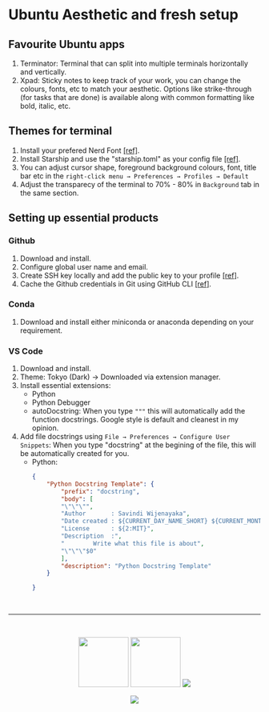 # Ubuntu Aesthetic and fresh setup 

## Favourite Ubuntu apps
1. Terminator: Terminal that can split into multiple terminals horizontally and vertically.
2. Xpad: Sticky notes to keep track of your work, you can change the colours, fonts, etc to match your aesthetic. Options like strike-through (for tasks that are done) is available along with common formatting like bold, italic, etc.

## Themes for terminal
1. Install your prefered Nerd Font [[ref]](https://www.nerdfonts.com/font-downloads).
2. Install Starship and use the "starship.toml" as your config file [[ref]](https://starship.rs/guide/#%F0%9F%9A%80-installation).
3. You can adjust cursor shape, foreground background colours, font, title bar etc in the `right-click menu → Preferences → Profiles → Default`
4. Adjust the transparecy of the terminal to 70% - 80% in `Background` tab in the same section. 


## Setting up essential products

### Github
1. Download and install.
2. Configure global user name and email.
3. Create SSH key locally and add the public key to your profile [[ref]](https://docs.github.com/en/authentication/connecting-to-github-with-ssh/generating-a-new-ssh-key-and-adding-it-to-the-ssh-agent#generating-a-new-ssh-key).
4. Cache the Github credentials in Git using GitHub CLI [[ref]](https://docs.github.com/en/get-started/getting-started-with-git/caching-your-github-credentials-in-git#github-cli).

### Conda
1. Download and install either miniconda or anaconda depending on your requirement.


### VS Code
1. Download and install.
2. Theme: Tokyo (Dark) → Downloaded via extension manager.
3. Install essential extensions:
    - Python
    - Python Debugger
    - autoDocstring: When you type `"""` this will automatically add the function docstrings. Google style is default and cleanest in my opinion.
4. Add file docstrings using `File → Preferences → Configure User Snippets`: When you type "docstring" at the begining of the file, this will be automatically created for you.
    - Python: 
        ```json
        {
            "Python Docstring Template": {
                "prefix": "docstring",
                "body": [
                "\"\"\"",
                "Author       : Savindi Wijenayaka",
                "Date created : ${CURRENT_DAY_NAME_SHORT} ${CURRENT_MONTH_NAME} ${CURRENT_DATE} ${CURRENT_HOUR}:${CURRENT_MINUTE}:${CURRENT_SECOND} ${CURRENT_YEAR}",
                "License      : ${2:MIT}",
                "Description  :",
                "        Write what this file is about",
                "\"\"\"$0"
                ],
                "description": "Python Docstring Template"
            }

        }
        ```

<!-- Refer https://dev.to/envoy_/150-badges-for-github-pnk for new badges -->
<!-- Sheilds.io can make any custom badge: https://img.shields.io -->
<br><hr><br>
<p align="center">
<img src="https://img.shields.io/badge/Ubuntu-E95420?style=for-the-badge&logo=ubuntu&logoColor=white" width="100">
<img src="https://img.shields.io/badge/Python-14354C?style=for-the-badge&logo=python&logoColor=white" width="100">
<img src="https://img.shields.io/badge/Visual_Studio_Code-0078D4?style=for-the-badge&logo=visual%20studio%20code&logoColor=white">
</p>
<p align="center"><img src="https://img.shields.io/badge/Made_with-♥️-crimson"></p>
